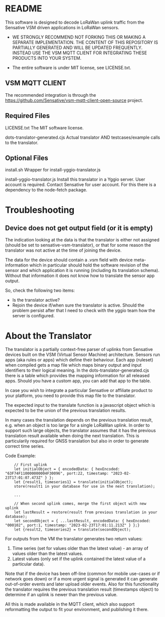 # README

This software is designed to decode LoRaWan uplink traffic from the Sensative VSM driven applications in LoRaWan sensors.

* WE STRONGLY RECOMMEND NOT FORKING THIS OR MAKING A SEPARATE IMPLEMENTATION. THE CONTENT OF THIS REPOSITORY IS PARTIALLY
GENERATED AND WILL BE UPDATED FREQUENTLY. INSTEAD USE THE VSM MQTT CLIENT FOR INTEGRATING THESE PRODUCTS INTO YOUR SYSTEM.

* The entire software is under MIT license, see LICENSE.txt.

## VSM MQTT CLIENT

The recommended integration is through the https://github.com/Sensative/vsm-mqtt-client-open-source project.

## Required Files

LICENSE.txt
    The MIT software license.

dots-translator-generated.cjs
    Actual translator AND testcases/example calls to the translator.

## Optional Files 

install.sh
    Wrapper for install-yggio-translator.js

install-yggio-translator.js
    Install this translator in a Yggio server. User account is required. Contact Sensative for user account.
    For this there is a dependency to the node-fetch package.


# Troubleshooting

## Device does not get output field (or it is empty)

The indication looking at the data is that the translator is either not assigned (should be set to sensative-vsm-translator), or that for some reason the translator was not active at the time of joining the device.

The data for the device should contain a .vsm field with device meta-information which in particular should hold the software revision of the sensor and which application it is running (including its translation schema). Without that information it does not know how to translate the sensor app output.

So, check the following two items:
* Is the translator active?
* Rejoin the device if/when sure the translator is active.
Should the problem persist after that I need to check with the yggio team how the server is configured.



# About the Translator
The translator is a partially context-free parser of uplinks from Sensative devices built on the VSM (Virtual Sensor Machine) architecture.
Sensors run apps (aka rules or apps) which define their behaviour. Each app (ruleset) when compiled gets a map file which maps binary 
output and input identifiers to their logical meaning. In the dots-translator-generated.cjs there is a table which provides the mapping 
information for all released apps. Should you have a custom app, you can add that app to the table.

In case you wish to integrate a particular Sensative or affiliate product to your platform, you need to provide this map file to the translator. 

The expected input to the translate function is a javascript object which is expected to be the union of the previous translation results.

In many cases the translation depends on the previous translation result, e.g. when an object is too large for a single LoRaWan uplink. In order to support such large 
objects, the translator assumes that it has the previous translation result available when doing the next translation. This is particularily required for GNSS translation 
but also in order to generate correct time series.

Code Example: 

```
    // First uplink
    let initialObject = { encodedData: { hexEncoded: "63F74F110000000004F30096", port:22, timestamp: "2023-02-23T17:01:07.473Z" } };
    let {result1, timeseries1} = translate(initialObject);
    store(result1 in your database for use in the next translation);

    ...

    // When second uplink comes, merge the first object with new uplink
    let lastResult = restore(result from previous translation in your database);
    let secondObject = { ...lastResult, encodedData: { hexEncoded: "000102", port:1, timestamp: "2023-02-23T17:01:11.213Z" } };}
    let {result2, timeseries2} = translate(secondObject);
```


For outputs from the VM the translator generates two return values:
1. Time series (set for values older than the latest value) - an array of values older than the latest values.
2. Latest values (only set if the uplink contained the latest value of a particular data).

Note that if the device has been off-line (common for mobile use-cases or if network goes down) or if a more urgent signal is generated it can generate out-of-order events and later upload older events.
Also for this functionality the translator requires the previous translation result (timestamps object) to determine if an uplink is newer than the previous value.

All this is made available in the MQTT client, which also support reformatting the output to fit your environment, and publishing it there.


